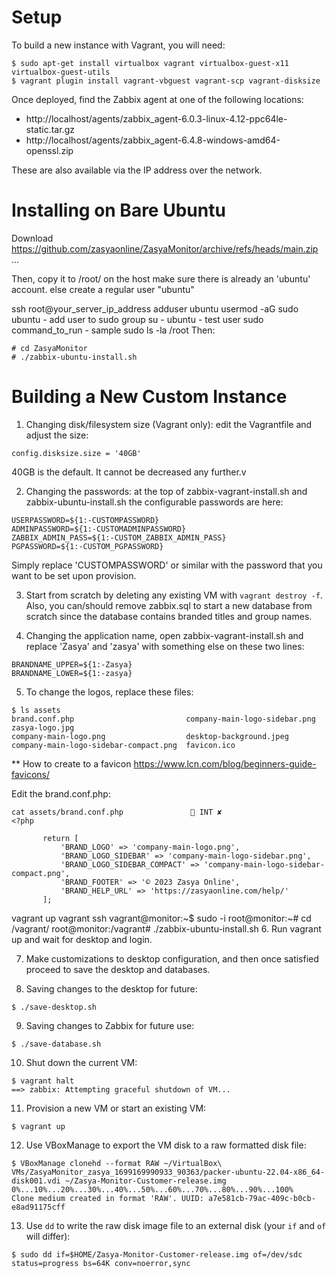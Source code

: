 # Setup

To build a new instance with Vagrant, you will need:
```
$ sudo apt-get install virtualbox vagrant virtualbox-guest-x11 virtualbox-guest-utils
$ vagrant plugin install vagrant-vbguest vagrant-scp vagrant-disksize
```

Once deployed, find the Zabbix agent at one of the following locations:

- http://localhost/agents/zabbix_agent-6.0.3-linux-4.12-ppc64le-static.tar.gz
- http://localhost/agents/zabbix_agent-6.4.8-windows-amd64-openssl.zip

These are also available via the IP address over the network.

# Installing on Bare Ubuntu

Download https://github.com/zasyaonline/ZasyaMonitor/archive/refs/heads/main.zip ...

Then, copy it to /root/ on the host 
make sure there is already an 'ubuntu' account. 
else create a regular user "ubuntu"

ssh root@your_server_ip_address
adduser ubuntu
usermod -aG sudo ubuntu - add user to sudo group
su - ubuntu - test user
sudo command_to_run - sample
sudo ls -la /root
Then:
```
# cd ZasyaMonitor
# ./zabbix-ubuntu-install.sh
```

# Building a New Custom Instance


1. Changing disk/filesystem size (Vagrant only): edit the Vagrantfile and adjust the size:
```
config.disksize.size = '40GB'
```
40GB is the default. It cannot be decreased any further.v

2. Changing the passwords: at the top of zabbix-vagrant-install.sh and zabbix-ubuntu-install.sh the configurable passwords are here:
```
USERPASSWORD=${1:-CUSTOMPASSWORD}
ADMINPASSWORD=${1:-CUSTOMADMINPASSWORD}
ZABBIX_ADMIN_PASS=${1:-CUSTOM_ZABBIX_ADMIN_PASS}
PGPASSWORD=${1:-CUSTOM_PGPASSWORD}
```
Simply replace 'CUSTOMPASSWORD' or similar with the password that you want to be set upon provision.

3. Start from scratch by deleting any existing VM with `vagrant destroy -f`. Also, you can/should remove zabbix.sql to start a new database from scratch since the database contains branded titles and group names.

4. Changing the application name, open zabbix-vagrant-install.sh and replace 'Zasya' and 'zasya' with something else on these two lines:
```
BRANDNAME_UPPER=${1:-Zasya}
BRANDNAME_LOWER=${1:-zasya}
```
5. To change the logos, replace these files:
```
$ ls assets
brand.conf.php                         company-main-logo-sidebar.png  zasya-logo.jpg
company-main-logo.png                  desktop-background.jpeg
company-main-logo-sidebar-compact.png  favicon.ico
```

** How to create to a favicon
https://www.lcn.com/blog/beginners-guide-favicons/


Edit the brand.conf.php:

```
cat assets/brand.conf.php                INT ✘ 
<?php

       return [
           'BRAND_LOGO' => 'company-main-logo.png',
           'BRAND_LOGO_SIDEBAR' => 'company-main-logo-sidebar.png',
           'BRAND_LOGO_SIDEBAR_COMPACT' => 'company-main-logo-sidebar-compact.png',
           'BRAND_FOOTER' => '© 2023 Zasya Online',
           'BRAND_HELP_URL' => 'https://zasyaonline.com/help/'
       ];
```

vagrant up
vagrant ssh
vagrant@monitor:~$ sudo -i
root@monitor:~# cd /vagrant/
root@monitor:/vagrant# ./zabbix-ubuntu-install.sh
6. Run vagrant up and wait for desktop and login.

7. Make customizations to desktop configuration, and then once satisfied proceed to save the desktop and databases.

8. Saving changes to the desktop for future:
```
$ ./save-desktop.sh 
```

9. Saving changes to Zabbix for future use:
```
$ ./save-database.sh 
```

10. Shut down the current VM:

```
$ vagrant halt
==> zabbix: Attempting graceful shutdown of VM...
```
11. Provision a new VM or start an existing VM: 

```
$ vagrant up
```
12. Use VBoxManage to export the VM disk to a raw formatted disk file:

```
$ VBoxManage clonehd --format RAW ~/VirtualBox\ VMs/ZasyaMonitor_zasya_1699169990933_90363/packer-ubuntu-22.04-x86_64-disk001.vdi ~/Zasya-Monitor-Customer-release.img
0%...10%...20%...30%...40%...50%...60%...70%...80%...90%...100%
Clone medium created in format 'RAW'. UUID: a7e581cb-79ac-409c-b0cb-e8ad91175cff
```

13. Use `dd` to write the raw disk image file to an external disk (your `if` and `of` will differ):

```
$ sudo dd if=$HOME/Zasya-Monitor-Customer-release.img of=/dev/sdc status=progress bs=64K conv=noerror,sync
```

